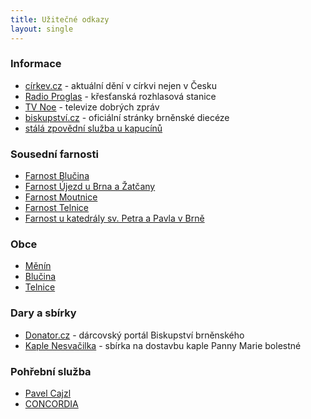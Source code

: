 ```yaml
---
title: Užitečné odkazy
layout: single
---
```

### Informace
- [církev.cz](https://www.cirkev.cz/) - aktuální dění v církvi nejen v Česku
- [Radio Proglas](https://www.proglas.cz/) - křesťanská rozhlasová stanice
- [TV Noe](https://tvnoe.cz/) - televize dobrých zpráv
- [biskupství.cz](https://www.biskupstvi.cz/aktualne) - oficiální stránky brněnské diecéze
- [stálá zpovědní služba u kapucínů](https://www.biskupstvi.cz/zpovedni-sluzba)
### Sousední farnosti
- [Farnost Blučina](https://www.farnostblucina.cz/)
- [Farnost Újezd u Brna a Žatčany](https://www.farnostujezdubrna.cz/)
- [Farnost Moutnice](https://www.farnostmoutnice.cz/)
- [Farnost Telnice](https://www.farnosttelnice.cz/)
- [Farnost u katedrály sv. Petra a Pavla v Brně](http://www.katedrala-petrov.cz/index.php/cz/)
### Obce
- [Měnín](https://www.menin.cz/)
- [Blučina](https://www.blucina.cz/)
- [Telnice](https://www.telnice.cz/)
### Dary a sbírky
- [Donator.cz](https://donator.cz/) - dárcovský portál Biskupství brněnského
- [Kaple Nesvačilka](http://www.kaplenesvacilka.cz/) - sbírka na dostavbu kaple Panny Marie bolestné
### Pohřební služba
- [Pavel Cajzl](https://www.pohrby.eu/)
- [CONCORDIA](http://www.concordia.cz/www/index.php)